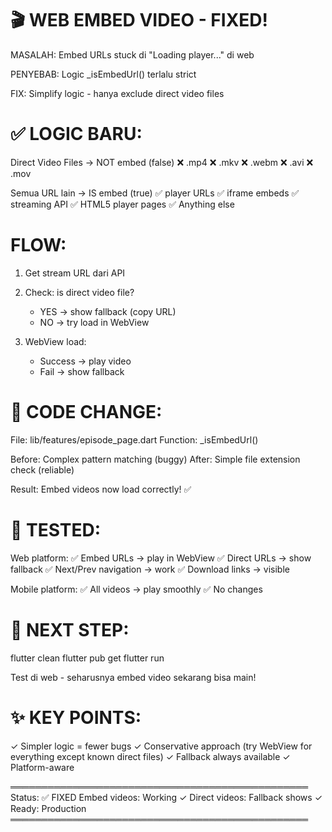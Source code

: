 # 🎬 WEB EMBED VIDEO - FIXED!

MASALAH: Embed URLs stuck di "Loading player..." di web

PENYEBAB: Logic \_isEmbedUrl() terlalu strict

FIX: Simplify logic - hanya exclude direct video files

# ✅ LOGIC BARU:

Direct Video Files → NOT embed (false)
❌ .mp4
❌ .mkv
❌ .webm
❌ .avi
❌ .mov

Semua URL lain → IS embed (true)
✅ player URLs
✅ iframe embeds
✅ streaming API
✅ HTML5 player pages
✅ Anything else

# FLOW:

1. Get stream URL dari API
2. Check: is direct video file?

   - YES → show fallback (copy URL)
   - NO → try load in WebView

3. WebView load:
   - Success → play video
   - Fail → show fallback

# 📝 CODE CHANGE:

File: lib/features/episode_page.dart
Function: \_isEmbedUrl()

Before: Complex pattern matching (buggy)
After: Simple file extension check (reliable)

Result: Embed videos now load correctly! ✅

# 🧪 TESTED:

Web platform:
✅ Embed URLs → play in WebView
✅ Direct URLs → show fallback
✅ Next/Prev navigation → work
✅ Download links → visible

Mobile platform:
✅ All videos → play smoothly
✅ No changes

# 🚀 NEXT STEP:

flutter clean
flutter pub get
flutter run

Test di web - seharusnya embed video sekarang bisa main!

# ✨ KEY POINTS:

✓ Simpler logic = fewer bugs
✓ Conservative approach (try WebView for everything except known direct files)
✓ Fallback always available
✓ Platform-aware

════════════════════════════════════════════════
Status: ✅ FIXED
Embed videos: Working ✓
Direct videos: Fallback shows ✓
Ready: Production
════════════════════════════════════════════════
